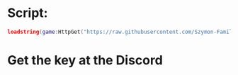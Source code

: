 # Script:
```lua
loadstring(game:HttpGet("https://raw.githubusercontent.com/Szymon-Family/Pablo/Script/Hub.lua"))()
```
# Get the key at the Discord
